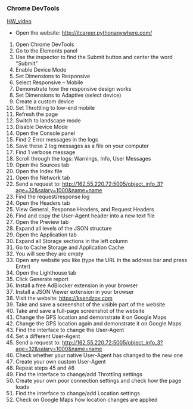 ### Chrome DevTools 
[HW_video](https://drive.google.com/file/d/11nfyWmyR7-TA43TfuCvR_0n4rGEF7qbr/view?usp=sharing)

-  Open the website: http://itcareer.pythonanywhere.com/

1. Open Chrome DevTools
2. Go to the Elements panel
3. Use the inspector to find the Submit button and center the word "Submit"
4. Enable Device Mode
5. Set Dimensions to Responsive
6. Select Responsive – Mobile
7. Demonstrate how the responsive design works
8. Set Dimensions to Adaptive (select device)
9. Create a custom device
10. Set Throttling to low-end mobile
11. Refresh the page
12. Switch to landscape mode
13. Disable Device Mode
14. Open the Console panel
15. Find 2 Error messages in the logs
16. Save these 2 log messages as a file on your computer
17. Find 1 verbose message
18. Scroll through the logs: Warnings, Info, User Messages
19. Open the Sources tab
20. Open the Index file
21. Open the Network tab
22. Send a request to:
http://162.55.220.72:5005/object_info_3?age=32&salary=1000&name=name
23. Find the request/response log
24. Open the Headers tab
25. View General, Response Headers, and Request Headers
26. Find and copy the User-Agent header into a new text file
27. Open the Preview tab
28. Expand all levels of the JSON structure
29. Open the Application tab
30. Expand all Storage sections in the left column
31. Go to Cache Storage and Application Cache
32. You will see they are empty
33. Open any website you like (type the URL in the address bar and press Enter)
34. Open the Lighthouse tab
35. Click Generate report
36. Install a free AdBlocker extension in your browser
37. Install a JSON Viewer extension in your browser
38. Visit the website: https://ksendzov.com
39. Take and save a screenshot of the visible part of the website
40. Take and save a full-page screenshot of the website
41. Change the GPS location and demonstrate it on Google Maps
42. Change the GPS location again and demonstrate it on Google Maps
43. Find the interface to change the User-Agent
44. Set a different User-Agent
45. Send a request to:
http://162.55.220.72:5005/object_info_3?age=32&salary=1000&name=name
46. Check whether your native User-Agent has changed to the new one
47. Create your own custom User-Agent
48. Repeat steps 45 and 46
49. Find the interface to change/add Throttling settings
50. Create your own poor connection settings and check how the page loads
51. Find the interface to change/add Location settings
52. Check on Google Maps how location changes are applied

